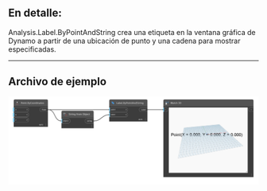 ## En detalle:
Analysis.Label.ByPointAndString crea una etiqueta en la ventana gráfica de Dynamo a partir de una ubicación de punto y una cadena para mostrar especificadas.
___
## Archivo de ejemplo

![Analysis.Label.ByPointAndString](./Analysis.Label.ByPointAndString_img.png)
